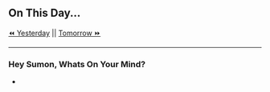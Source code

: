 ## On This Day...

[⏪ Yesterday](<% tp.date.yesterday("YYYY-MM-DD") %>) || [Tomorrow ⏩](<% tp.date.tomorrow("YYYY-MM-DD") %>)

---

### Hey Sumon, Whats On Your Mind?

- 
